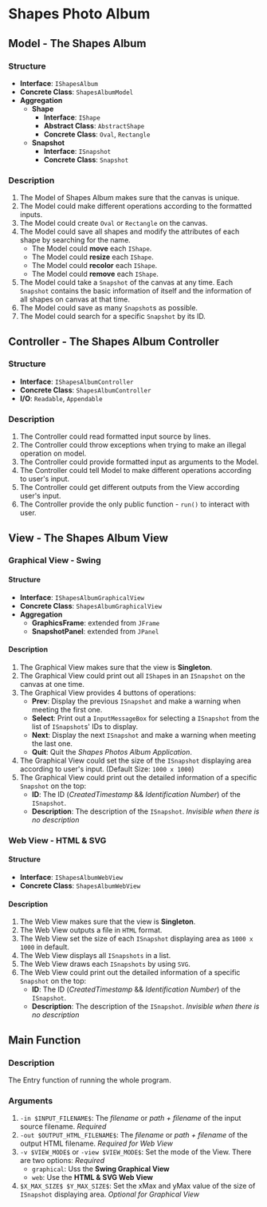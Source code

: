 
# Shapes Photo Album

## Model - The Shapes Album

### Structure

- **Interface**: `IShapesAlbum`
- **Concrete Class**: `ShapesAlbumModel`
- **Aggregation**
    - **Shape**
        - **Interface**: `IShape`
        - **Abstract Class**: `AbstractShape`
        - **Concrete Class**: `Oval`, `Rectangle`
    - **Snapshot**
        - **Interface**: `ISnapshot`
        - **Concrete Class**: `Snapshot`

### Description

1. The Model of Shapes Album makes sure that the canvas is unique.
2. The Model could make different operations according to the formatted inputs.
3. The Model could create `Oval` or `Rectangle` on the canvas.
4. The Model could save all shapes and modify the attributes of each shape by searching for the name.
   - The Model could **move** each `IShape`.
   - The Model could **resize** each `IShape`.
   - The Model could **recolor** each `IShape`.
   - The Model could **remove** each `IShape`.
5. The Model could take a `Snapshot` of the canvas at any time. Each `Snapshot` contains the basic information of itself and the information of all shapes on canvas at that time.
6. The Model could save as many `Snapshot`s as possible.
7. The Model could search for a specific `Snapshot` by its ID.

## Controller - The Shapes Album Controller

### Structure

- **Interface**: `IShapesAlbumController`
- **Concrete Class**: `ShapesAlbumController`
- **I/O**: `Readable`, `Appendable`

### Description

1. The Controller could read formatted input source by lines.
2. The Controller could throw exceptions when trying to make an illegal operation on model.
3. The Controller could provide formatted input as arguments to the Model.
4. The Controller could tell Model to make different operations according to user's input.
5. The Controller could get different outputs from the View according user's input.
6. The Controller provide the only public function - `run()` to interact with user.

## View - The Shapes Album View

### Graphical View - Swing

#### Structure

- **Interface**: `IShapesAlbumGraphicalView`
- **Concrete Class**: `ShapesAlbumGraphicalView`
- **Aggregation**
  - **GraphicsFrame**: extended from `JFrame`
  - **SnapshotPanel**: extended from `JPanel`

#### Description

1. The Graphical View makes sure that the view is **Singleton**.
2. The Graphical View could print out all `IShape`s in an `ISnapshot` on the canvas at one time.
3. The Graphical View provides 4 buttons of operations:
   - **Prev**: Display the previous `ISnapshot` and make a warning when meeting the first one.
   - **Select**: Print out a `InputMessageBox` for selecting a `ISnapshot` from the list of `ISnapshot`s' IDs to display.
   - **Next**: Display the next `ISnapshot` and make a warning when meeting the last one.
   - **Quit**: Quit the *Shapes Photos Album Application*.
4. The Graphical View could set the size of the `ISnapshot` displaying area according to user's input. (Default Size: `1000 x 1000`)
5. The Graphical View could print out the detailed information of a specific `Snapshot` on the top:
   - **ID**: The ID (*CreatedTimestamp* && *Identification Number*) of the `ISnapshot`.
   - **Description**: The description of the `ISnapshot`. *Invisible when there is no description*

### Web View - HTML & SVG

#### Structure

- **Interface**: `IShapesAlbumWebView`
- **Concrete Class**: `ShapesAlbumWebView`

#### Description

1. The Web View makes sure that the view is **Singleton**.
2. The Web View outputs a file in `HTML` format.
3. The Web View set the size of each `ISnapshot` displaying area as `1000 x 1000` in default.
4. The Web View displays all `ISnapshots` in a list.
5. The Web View draws each `ISnapshots` by using `SVG`.
6. The Web View could print out the detailed information of a specific `Snapshot` on the top:
    - **ID**: The ID (*CreatedTimestamp* && *Identification Number*) of the `ISnapshot`.
    - **Description**: The description of the `ISnapshot`. *Invisible when there is no description*

## Main Function

### Description

The Entry function of running the whole program.

### Arguments

1. `-in $INPUT_FILENAME$`: The *filename* or *path + filename* of the input source filename. *Required*
2. `-out $OUTPUT_HTML_FILENAME$`: The *filename* or *path + filename* of the output HTML filename. *Required for Web View*
3. `-v $VIEW_MODE$` or `-view $VIEW_MODE$`: Set the mode of the View. There are two options: *Required*
   - `graphical`: Uss the **Swing Graphical View**
   - `web`: Use the **HTML & SVG Web View**
4. `$X_MAX_SIZE$ $Y_MAX_SIZE$`: Set the xMax and yMax value of the size of `ISnapshot` displaying area. *Optional for Graphical View*